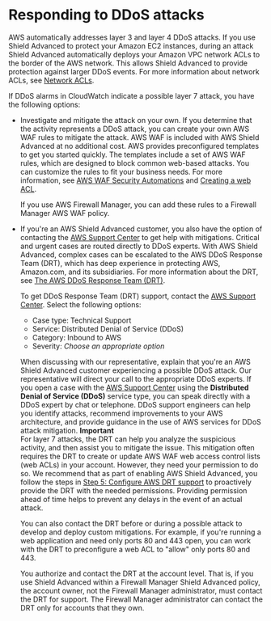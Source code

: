 # Responding to DDoS attacks<a name="ddos-responding"></a>

AWS automatically addresses layer 3 and layer 4 DDoS attacks\. If you use Shield Advanced to protect your Amazon EC2 instances, during an attack Shield Advanced automatically deploys your Amazon VPC network ACLs to the border of the AWS network\. This allows Shield Advanced to provide protection against larger DDoS events\. For more information about network ACLs, see [Network ACLs](http://docs.aws.amazon.com/AmazonVPC/latest/UserGuide/VPC_ACLs.html)\.

If DDoS alarms in CloudWatch indicate a possible layer 7 attack, you have the following options:
+ Investigate and mitigate the attack on your own\. If you determine that the activity represents a DDoS attack, you can create your own AWS WAF rules to mitigate the attack\. AWS WAF is included with AWS Shield Advanced at no additional cost\. AWS provides preconfigured templates to get you started quickly\. The templates include a set of AWS WAF rules, which are designed to block common web\-based attacks\. You can customize the rules to fit your business needs\. For more information, see [AWS WAF Security Automations](https://aws.amazon.com/solutions/aws-waf-security-automations/) and [Creating a web ACL](web-acl-creating.md)\. 

  If you use AWS Firewall Manager, you can add these rules to a Firewall Manager AWS WAF policy\.
+ If you're an AWS Shield Advanced customer, you also have the option of contacting the [AWS Support Center](https://console.aws.amazon.com/support/home#/) to get help with mitigations\. Critical and urgent cases are routed directly to DDoS experts\. With AWS Shield Advanced, complex cases can be escalated to the AWS DDoS Response Team \(DRT\), which has deep experience in protecting AWS, Amazon\.com, and its subsidiaries\. For more information about the DRT, see [The AWS DDoS Response Team \(DRT\)](ddos-overview.md#ddos-drt)\.

  To get DDoS Response Team \(DRT\) support, contact the [AWS Support Center](https://console.aws.amazon.com/support/home#/)\. Select the following options:
  + Case type: Technical Support
  + Service: Distributed Denial of Service \(DDoS\)
  + Category: Inbound to AWS
  + Severity: *Choose an appropriate option*

  When discussing with our representative, explain that you're an AWS Shield Advanced customer experiencing a possible DDoS attack\. Our representative will direct your call to the appropriate DDoS experts\. If you open a case with the [AWS Support Center](https://console.aws.amazon.com/support/home#/) using the **Distributed Denial of Service \(DDoS\)** service type, you can speak directly with a DDoS expert by chat or telephone\. DDoS support engineers can help you identify attacks, recommend improvements to your AWS architecture, and provide guidance in the use of AWS services for DDoS attack mitigation\.
**Important**  
For layer 7 attacks, the DRT can help you analyze the suspicious activity, and then assist you to mitigate the issue\. This mitigation often requires the DRT to create or update AWS WAF web access control lists \(web ACLs\) in your account\. However, they need your permission to do so\. We recommend that as part of enabling AWS Shield Advanced, you follow the steps in [Step 5: Configure AWS DRT support](authorize-DRT.md) to proactively provide the DRT with the needed permissions\. Providing permission ahead of time helps to prevent any delays in the event of an actual attack\.

  You can also contact the DRT before or during a possible attack to develop and deploy custom mitigations\. For example, if you're running a web application and need only ports 80 and 443 open, you can work with the DRT to preconfigure a web ACL to "allow" only ports 80 and 443\.

  You authorize and contact the DRT at the account level\. That is, if you use Shield Advanced within a Firewall Manager Shield Advanced policy, the account owner, not the Firewall Manager administrator, must contact the DRT for support\. The Firewall Manager administrator can contact the DRT only for accounts that they own\.